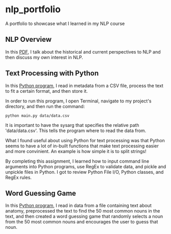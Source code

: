 # nlp_portfolio
A portfolio to showcase what I learned in my NLP course

## NLP Overview
In this [PDF](https://github.com/aditi-chaudhari/nlp_portfolio/blob/main/nlp_overview.pdf), I talk about the historical and current perspectives to NLP and then discuss my own interest in NLP. 

## Text Processing with Python
In this [Python program](https://github.com/aditi-chaudhari/nlp_portfolio/blob/main/text_processing/main.py), I read in metadata from a CSV file, process the text to fit a certain format, and then store it.

In order to run this program, I open Terminal, navigate to my project's directory, and then run the command:

	python main.py data/data.csv

It is important to have the sysarg that specifies the relative path 'data/data.csv'. This tells the program where to read the data from. 

What I found useful about using Python for text processing was that Python seems to have a lot of in-built functions that make text processing easier and more convinient. An example is how simple it is to split strings! 

By completing this assignment, I learned how to input command line arguments into Python programs, use RegEx to validate data, and pickle and unpickle files in Python. I got to review Python File I/O, Python classes, and RegEx rules. 


## Word Guessing Game

In this [Python program](https://github.com/aditi-chaudhari/nlp_portfolio/blob/main/word_guessing_game/main.py), I read in data from a file containing text about anatomy, preprocessed the text to find the 50 most common nouns in the text, and then created a word guessing game that randomly selects a noun from the 50 most common nouns and encourages the user to guess that noun. 